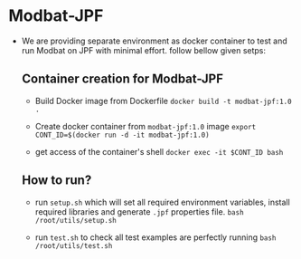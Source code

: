 # Modbat-JPF

- We are providing separate environment as docker container to test and run Modbat on JPF with minimal effort. follow bellow given setps: 

  ## Container creation for Modbat-JPF

    - Build Docker image from Dockerfile
      `docker build -t modbat-jpf:1.0 .`

  - Create docker container from `modbat-jpf:1.0` image
      `export CONT_ID=$(docker run -d -it modbat-jpf:1.0)`

  - get access of the container's shell
    `docker exec -it $CONT_ID bash`

  ## How to run?

  - run `setup.sh` which will set all required environment variables, install required libraries and generate `.jpf` properties file.
    `bash /root/utils/setup.sh`

  - run `test.sh` to check all test examples are perfectly running
    `bash /root/utils/test.sh`
